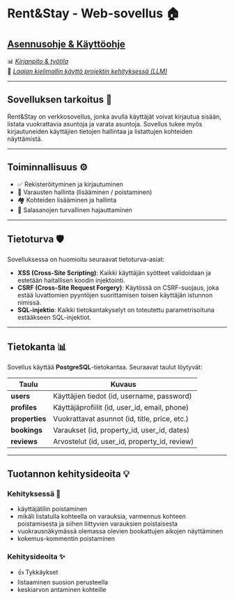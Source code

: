 # Rent&Stay - Web-sovellus 🏠

## [**Asennusohje & Käyttöohje**](DOKUMENTAATIO/asennusohje.md)  
📊 [_Kirjanpito & työtila_](https://trello.com/invite/b/66dd979b69f8fe952329e9df/ATTIdecd3e46f5556f7fad0b770e17d14b7f159592A9/tikawebo)  
🤖 [_Laajan kielimallin käyttö projektin kehityksessä (LLM)_](DOKUMENTAATIO/chatgpt_selvitys.md)

---

## Sovelluksen tarkoitus 🎯
Rent&Stay on verkkosovellus, jonka avulla käyttäjät voivat kirjautua sisään, listata vuokrattavia asuntoja ja varata asuntoja. Sovellus tukee myös kirjautuneiden käyttäjien tietojen hallintaa ja listattujen kohteiden näyttämistä.

---

## Toiminnallisuus ⚙️

- ✅ Rekisteröityminen ja kirjautuminen
- 📝 Varausten hallinta (lisääminen / poistaminen)
- 🏘️ Kohteiden lisääminen ja hallinta
- 🔐 Salasanojen turvallinen hajauttaminen

---

## Tietoturva 🛡️

Sovelluksessa on huomioitu seuraavat tietoturva-asiat:

- **XSS (Cross-Site Scripting)**: Kaikki käyttäjän syötteet validoidaan ja estetään haitallisen koodin injektointi.
- **CSRF (Cross-Site Request Forgery)**: Käytössä on CSRF-suojaus, joka estää luvattomien pyyntöjen suorittamisen toisen käyttäjän istunnon nimissä.
- **SQL-injektio**: Kaikki tietokantakyselyt on toteutettu parametrisoituna estääkseen SQL-injektiot.

---

## Tietokanta 📊

Sovellus käyttää **PostgreSQL**-tietokantaa. Seuraavat taulut löytyvät:

| Taulu         | Kuvaus                                          |
| ------------- | ----------------------------------------------- |
| **users**     | Käyttäjien tiedot (id, username, password)       |
| **profiles**  | Käyttäjäprofiilit (id, user_id, email, phone)    |
| **properties**| Vuokrattavat asunnot (id, title, price, etc.)    |
| **bookings**  | Varaukset (id, property_id, user_id, dates)      |
| **reviews**   | Arvostelut (id, user_id, property_id, review)    |

---

## Tuotannon kehitysideoita 💡

### Kehityksessä 🚧

- käyttäjätilin poistaminen
- mikäli listatulla kohteella on varauksia, varmennus kohteen poistamisesta ja siihen liittyvien varauksien poistaisesta
- vuokrausnäkymässä olemassa olevien bookattujen aikojen näyttäminen
- kokemus-kommentin poistaminen

### Kehitysideoita ✨

- 👍 Tykkäykset
- listaaminen suosion perusteella
- keskiarvon antaminen kohteille
